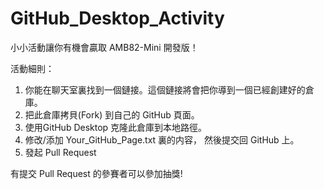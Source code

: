 # GitHub_Desktop_Activity
小小活動讓你有機會贏取 AMB82-Mini 開發版！  

活動細則：
1.	你能在聊天室裏找到一個鏈接。這個鏈接將會把你導到一個已經創建好的倉庫。
2.	把此倉庫拷貝(Fork) 到自己的 GitHub 頁面。
3.	使用GitHub Desktop 克隆此倉庫到本地路徑。
4.	修改/添加 Your_GitHub_Page.txt 裏的内容， 然後提交回 GitHub 上。
5.	發起 Pull Request


  有提交 Pull Request 的參賽者可以參加抽獎!
